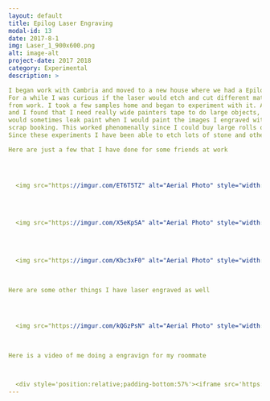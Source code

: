 ```yaml
---
layout: default
title: Epilog Laser Engraving
modal-id: 13
date: 2017-8-1
img: Laser_1_900x600.png
alt: image-alt
project-date: 2017 2018
category: Experimental
description: > 

I began work with Cambria and moved to a new house where we had a Epilog Legend series 45watt laser cutter and engraver.
For a while I was curious if the laser would etch and cut different materials, so I thought I would give it a try with some Cambria Quartz
from work. I took a few samples home and began to experiment with it. At first I used painters tape since I read that usign it would produce sharper images
and I found that I need really wide painters tape to do large objects, and the tape would catch fire sometimes. I also realized that overlapping tape
would sometimes leak paint when I would paint the images I engraved with just regular model paint. Next I moved on to vinyl, like the stuff used in 
scrap booking. This worked phenomenally since I could buy large rolls of it and it would cover a large area and easy to remove without any fires.
Since these experiments I have been able to etch lots of stone and other materials and add color to the engravings as well.

Here are just a few that I have done for some friends at work




  <img src="https://imgur.com/ET6T5TZ" alt="Aerial Photo" style="width: 80%;"/>
  
  
  
  
  <img src="https://imgur.com/X5eKpSA" alt="Aerial Photo" style="width: 80%;"/>
  
  
  
  
  <img src="https://imgur.com/Kbc3xF0" alt="Aerial Photo" style="width: 80%;"/>
  
  
  
Here are some other things I have laser engraved as well




  <img src="https://imgur.com/kQGzPsN" alt="Aerial Photo" style="width: 80%;"/>
  
  
  
Here is a video of me doing a engravign for my roommate



  <div style='position:relative;padding-bottom:57%'><iframe src='https://media.giphy.com/media/cUIsGp0itEIn0XnrTs/giphy.gif' frameborder='0' scrolling='no' width='100%' height='100%' style='position:absolute;top:0;left:0;' allowfullscreen></iframe></div>
---
```

